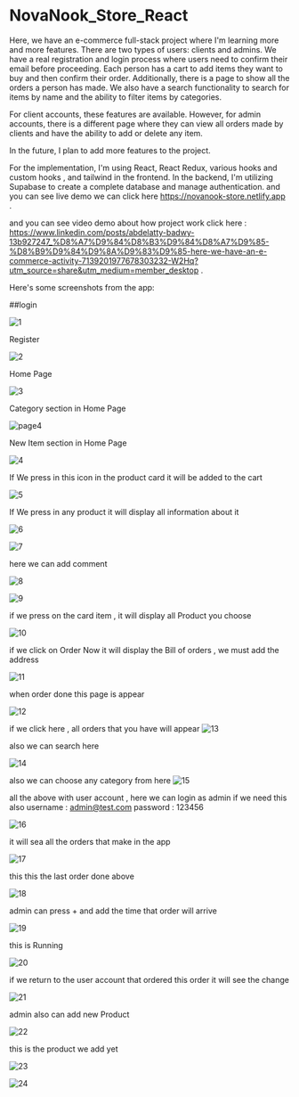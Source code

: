 # NovaNook_Store_React
Here, we have an e-commerce full-stack project where I'm learning more and more features. There are two types of users: clients and admins. We have a real registration and login process where users need to confirm their email before proceeding. Each person has a cart to add items they want to buy and then confirm their order. Additionally, there is a page to show all the orders a person has made. We also have a search functionality to search for items by name and the ability to filter items by categories.

For client accounts, these features are available. However,
for admin accounts, there is a different page where they can view all orders made by clients and have the ability to add or delete any item.

In the future, I plan to add more features to the project.

For the implementation, I'm using React, React Redux, various hooks and custom hooks , and tailwind in the frontend. In the backend, I'm utilizing Supabase to create a complete database and manage authentication.
and you can see live demo we can click here https://novanook-store.netlify.app .

and you can see video demo about how project work click here : 
https://www.linkedin.com/posts/abdelatty-badwy-13b927247_%D8%A7%D9%84%D8%B3%D9%84%D8%A7%D9%85-%D8%B9%D9%84%D9%8A%D9%83%D9%85-here-we-have-an-e-commerce-activity-7139201977678303232-W2Hq?utm_source=share&utm_medium=member_desktop .


Here's some screenshots from the app:


##login 


![1](https://github.com/AbdelattyBadwy16/NovaNook_Store_React/assets/108571865/16f79aff-0d8f-41fe-bacc-dc33593acbb6)


Register 


![2](https://github.com/AbdelattyBadwy16/NovaNook_Store_React/assets/108571865/a2abeb05-f3a0-41e2-898d-3e9893a3c2bb)



Home Page


![3](https://github.com/AbdelattyBadwy16/NovaNook_Store_React/assets/108571865/e1614e67-9f08-461a-8b63-9c1c591f0766)

Category section in Home Page

![page4](https://github.com/AbdelattyBadwy16/NovaNook_Store_React/assets/108571865/056712d1-ec1c-45fb-aa07-f04949e44874)


New Item section in Home Page


![4](https://github.com/AbdelattyBadwy16/NovaNook_Store_React/assets/108571865/49eb42f8-5cbd-44f0-86b1-e55266a3a0be)



If We press in this icon in the product card it will be added to the cart


![5](https://github.com/AbdelattyBadwy16/NovaNook_Store_React/assets/108571865/95225e86-0732-422a-820a-1766f073c9cc)


If We press in any product it will display all information about it


![6](https://github.com/AbdelattyBadwy16/NovaNook_Store_React/assets/108571865/cf38f33f-4c55-4749-a0d9-87114625d548)


![7](https://github.com/AbdelattyBadwy16/NovaNook_Store_React/assets/108571865/91fad84a-6e0d-4222-813b-8d6133f7c205)


here we can add comment 


![8](https://github.com/AbdelattyBadwy16/NovaNook_Store_React/assets/108571865/4d6f6626-051f-4ceb-a2e7-15ad1d08b0fe)


![9](https://github.com/AbdelattyBadwy16/NovaNook_Store_React/assets/108571865/647ab375-b1d0-4ac8-85bc-4ca6db95280e)



if we press on the card item , it will display all Product you choose

![10](https://github.com/AbdelattyBadwy16/NovaNook_Store_React/assets/108571865/4b2c8c98-b216-4ba2-ab17-1ac7fbbbaecc)


if we click on Order Now it will display the Bill of orders , we must add the address


![11](https://github.com/AbdelattyBadwy16/NovaNook_Store_React/assets/108571865/6cef1d98-fc0c-4bf2-96f7-ecddeb5959c8)


when order done this page is appear

![12](https://github.com/AbdelattyBadwy16/NovaNook_Store_React/assets/108571865/6b012e1d-e0ab-49e4-96c2-5ef92456bb6c)


if we click here , all orders that you have will appear
![13](https://github.com/AbdelattyBadwy16/NovaNook_Store_React/assets/108571865/a57ae18d-98a2-4fdb-b34b-f3cf27cf8546)

also we can search here

![14](https://github.com/AbdelattyBadwy16/NovaNook_Store_React/assets/108571865/b82ac356-3d91-4588-9e53-e7a4c44aa331)

also we can choose any category from here
![15](https://github.com/AbdelattyBadwy16/NovaNook_Store_React/assets/108571865/e7a04371-2f26-499d-91ae-179ea3ccaa08)


all the above with user account ,
here we can login as admin if we need this also 
username : admin@test.com
password : 123456  

![16](https://github.com/AbdelattyBadwy16/NovaNook_Store_React/assets/108571865/2d73cc5e-6d53-4a77-945c-bb39c96fd529)

it will sea all the orders that make in the app

![17](https://github.com/AbdelattyBadwy16/NovaNook_Store_React/assets/108571865/037738ff-e343-4659-a13d-1b456535b8a4)


this this the last order done above

![18](https://github.com/AbdelattyBadwy16/NovaNook_Store_React/assets/108571865/d69971f6-93c5-4435-b372-691026240be3)


admin can press + and add the time that order will arrive 

![19](https://github.com/AbdelattyBadwy16/NovaNook_Store_React/assets/108571865/59950584-e264-4c0e-a366-427e1aac7d61)

this is Running

![20](https://github.com/AbdelattyBadwy16/NovaNook_Store_React/assets/108571865/01ae9ddf-7a93-4b3f-8ede-4ab12a0424a9)

if we return to the user account that ordered this order it will see the change

![21](https://github.com/AbdelattyBadwy16/NovaNook_Store_React/assets/108571865/5a43085e-2243-4d73-82f8-2d2e5af1c86e)


admin also can add new Product 

![22](https://github.com/AbdelattyBadwy16/NovaNook_Store_React/assets/108571865/fc0eefe3-540b-4047-ab4c-55c462aec192)

this is the product we add yet

![23](https://github.com/AbdelattyBadwy16/NovaNook_Store_React/assets/108571865/e47b6464-81a7-4483-a99a-67953ce00435)

![24](https://github.com/AbdelattyBadwy16/NovaNook_Store_React/assets/108571865/f61107d3-b239-4a6f-8d9b-a8683a952f63)


